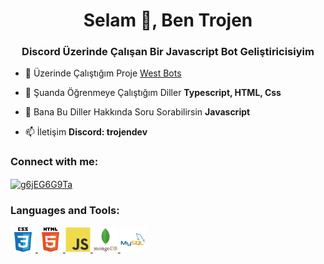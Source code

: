 <h1 align="center">Selam 👋, Ben Trojen</h1>
<h3 align="center">Discord Üzerinde Çalışan Bir Javascript Bot Geliştiricisiyim</h3>

- 🔭 Üzerinde Çalıştığım Proje [West Bots](https://discord.gg/g6jEG6G9Ta)

- 🌱 Şuanda Öğrenmeye Çalıştığım Diller **Typescript, HTML, Css**

- 💬 Bana Bu Diller Hakkında Soru Sorabilirsin **Javascript**

- 📫 İletişim **Discord: trojendev**

<h3 align="left">Connect with me:</h3>
<p align="left">
<a href="https://discord.gg/g6jEG6G9Ta" target="blank"><img align="center" src="https://raw.githubusercontent.com/rahuldkjain/github-profile-readme-generator/master/src/images/icons/Social/discord.svg" alt="g6jEG6G9Ta" height="30" width="40" /></a>
</p>

<h3 align="left">Languages and Tools:</h3>
<p align="left"> <a href="https://www.w3schools.com/css/" target="_blank" rel="noreferrer"> <img src="https://raw.githubusercontent.com/devicons/devicon/master/icons/css3/css3-original-wordmark.svg" alt="css3" width="40" height="40"/> </a> <a href="https://www.w3.org/html/" target="_blank" rel="noreferrer"> <img src="https://raw.githubusercontent.com/devicons/devicon/master/icons/html5/html5-original-wordmark.svg" alt="html5" width="40" height="40"/> </a> <a href="https://developer.mozilla.org/en-US/docs/Web/JavaScript" target="_blank" rel="noreferrer"> <img src="https://raw.githubusercontent.com/devicons/devicon/master/icons/javascript/javascript-original.svg" alt="javascript" width="40" height="40"/> </a> <a href="https://www.mongodb.com/" target="_blank" rel="noreferrer"> <img src="https://raw.githubusercontent.com/devicons/devicon/master/icons/mongodb/mongodb-original-wordmark.svg" alt="mongodb" width="40" height="40"/> </a> <a href="https://www.mysql.com/" target="_blank" rel="noreferrer"> <img src="https://raw.githubusercontent.com/devicons/devicon/master/icons/mysql/mysql-original-wordmark.svg" alt="mysql" width="40" height="40"/> </a> </p>


